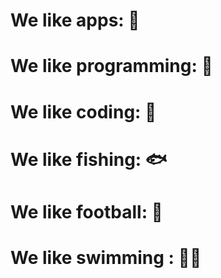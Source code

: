 # We like apps: 🤖
# We like programming: 🥇 
# We like coding: 🥈 
# We like fishing: 🐟
# We like football: 🏈
# We like swimming : 🏊‍♂️
